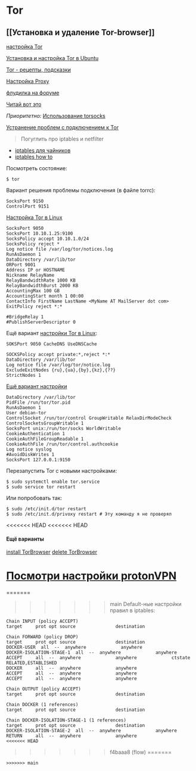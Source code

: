 # Tor
## [[Установка и удаление Tor-browser]]

[настройка Tor](https://wiki.archlinux.org/title/Tor_(%D0%A0%D1%83%D1%81%D1%81%D0%BA%D0%B8%D0%B9))

[Установка и настройка Tor в Ubuntu](https://help.ubuntu.ru/wiki/tor)

[Tor - рецепты, подсказки](https://hackware.ru/?p=10530)

[Настройка Proxy](https://hackware.ru/?p=10201)

[флудилка на форуме](https://www.cyberforum.ru/ubuntu-linux/thread1587860.html)

[Читай вот это](https://stepsboard.com/ru/%D0%BD%D0%B0%D1%81%D1%82%D1%80%D0%BE%D0%B9%D1%82%D0%B5-%D0%BF%D1%80%D0%BE%D0%BA%D1%81%D0%B8-%D1%81%D0%B5%D1%80%D0%B2%D0%B5%D1%80-tor-%D1%81-raspberry-pi-%D0%B4%D0%BB%D1%8F-%D1%83%D0%BF%D1%80%D0%B0)

_Приоритетно:_ [Использование torsocks](https://linuxconfig.org/install-tor-proxy-on-ubuntu-20-04-linux)

[Устранение проблем с подключением к Tor](https://support.torproject.org/ru/connecting/connecting-2/)

>Погуглить про iptables и netfilter

- [iptables для чайников](https://losst.ru/nastrojka-iptables-dlya-chajnikov)
- [iptables how to](https://help.ubuntu.com/community/IptablesHowTo)

Посмотреть состояние:
```
$ tor
```


Вариант решения проблемы подключения (в файле torrc):
```
SocksPort 9150 
ControlPort 9151
```


[Настройка Tor в Linux](https://www.newalive.net/146-nastroyka-tor-v-linux.html)
```
SocksPort 9050 
SocksPort 10.10.1.25:9100 
SocksPolicy accept 10.10.1.0/24 
SocksPolicy reject * 
Log notice file /var/log/tor/notices.log 
RunAsDaemon 1 
DataDirectory /var/lib/tor 
ORPort 9001 
Address IP or HOSTNAME 
Nickname RelayName 
RelayBandwidthRate 1000 KB 
RelayBandwidthBurst 2000 KB 
AccountingMax 100 GB 
AccountingStart month 1 00:00 
ContactInfo FirstName LastName <MyName AT MailServer dot com> 
ExitPolicy reject *:* 

#BridgeRelay 1 
#PublishServerDescriptor 0
```


Ещё вариант [настройки Tor в Linux](https://www.kobzarev.com/soft/tor/):
```
SOKSPort 9050 CacheDNS UseDNSCache

SOCKSPolicy accept private:*,reject *:*
DataDirectory /var/lib/tor
Log notice file /var/log/tor/notice.log
ExcludeExitNodes {ru},{ua},{by},{kz},{??}
StrictNodes 1
```

[Ещё вариант настройки](https://eyakubovskiy.ru/2021/09/06/nastroyka-servisa-tor-v-ubuntu-20-04/)
```
DataDirectory /var/lib/tor  
PidFile /run/tor/tor.pid  
RunAsDaemon 1  
User debian-tor  
ControlSocket /run/tor/control GroupWritable RelaxDirModeCheck  
ControlSocketsGroupWritable 1  
SocksPort unix:/run/tor/socks WorldWritable  
CookieAuthentication 1  
CookieAuthFileGroupReadable 1  
CookieAuthFile /run/tor/control.authcookie  
Log notice syslog  
#AvoidDiskWrites 1  
SocksPort 127.0.0.1:9150
```

Перезапустить Tor с новыми настройками:
```
$ sudo systemctl enable tor.service  
$ sudo service tor restart
```

Или попробовать так:
```
$ sudo /etc/init.d/tor restart
$ sudo /etc/init.d/privoxy restart # Эту команду я не проверял
```

<<<<<<< HEAD
<<<<<<< HEAD

#### Ещё варианты
[install TorBrowser](https://torrbrowser.ru/tor-browser-for-linux)
[delete TorBrowser](https://torrbrowser.ru/faq/how-to-uninstall-tor-browser-from-pc)

[Посмотри настройки protonVPN](https://protonvpn.com/support/linux-vpn-setup/#linux_app)
=======
=======
>>>>>>> main
Default-ные настройки правил в iptables:
```
Chain INPUT (policy ACCEPT)
target     prot opt source               destination         

Chain FORWARD (policy DROP)
target     prot opt source               destination         
DOCKER-USER  all  --  anywhere             anywhere            
DOCKER-ISOLATION-STAGE-1  all  --  anywhere             anywhere            
ACCEPT     all  --  anywhere             anywhere             ctstate RELATED,ESTABLISHED
DOCKER     all  --  anywhere             anywhere            
ACCEPT     all  --  anywhere             anywhere            
ACCEPT     all  --  anywhere             anywhere            

Chain OUTPUT (policy ACCEPT)
target     prot opt source               destination         

Chain DOCKER (1 references)
target     prot opt source               destination         

Chain DOCKER-ISOLATION-STAGE-1 (1 references)
target     prot opt source               destination         
DOCKER-ISOLATION-STAGE-2  all  --  anywhere             anywhere            
RETURN     all  --  anywhere             anywhere            
<<<<<<< HEAD
```
>>>>>>> f4baaa8 (flow)
=======
```
>>>>>>> main
